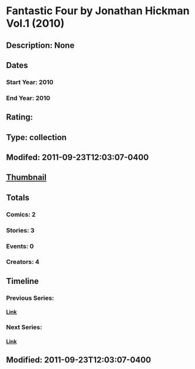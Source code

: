 # Fantastic Four by Jonathan Hickman Vol.1 (2010)
## Description: None
## Dates
### Start Year: 2010
### End Year: 2010
## Rating: 
## Type: collection
## Modifed: 2011-09-23T12:03:07-0400
## [Thumbnail](http://i.annihil.us/u/prod/marvel/i/mg/c/40/4bcc6bc97602d.jpg)
## Totals
### Comics: 2
### Stories: 3
### Events: 0
### Creators: 4
## Timeline
### Previous Series: 
#### [Link]()
### Next Series: 
#### [Link]()
## Modified: 2011-09-23T12:03:07-0400
